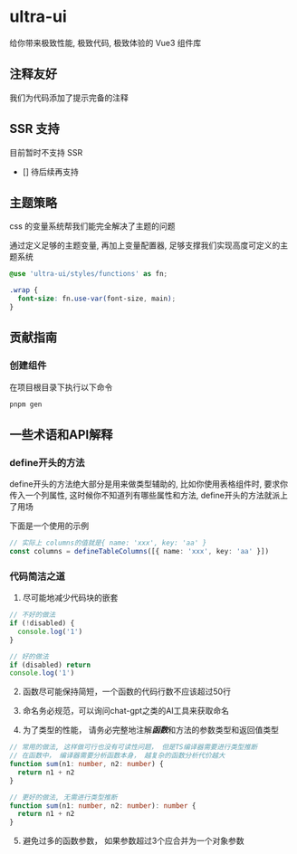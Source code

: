 # ultra-ui

给你带来极致性能, 极致代码, 极致体验的 Vue3 组件库

## 注释友好

我们为代码添加了提示完备的注释

## SSR 支持

目前暂时不支持 SSR

- [] 待后续再支持

## 主题策略

css 的变量系统帮我们能完全解决了主题的问题

通过定义足够的主题变量, 再加上变量配置器, 足够支撑我们实现高度可定义的主题系统

```scss
@use 'ultra-ui/styles/functions' as fn;

.wrap {
  font-size: fn.use-var(font-size, main);
}
```

## 贡献指南

### 创建组件

在项目根目录下执行以下命令

```bash
pnpm gen
```

## 一些术语和API解释

### define开头的方法

define开头的方法绝大部分是用来做类型辅助的, 比如你使用表格组件时, 要求你传入一个列属性, 这时候你不知道列有哪些属性和方法, define开头的方法就派上了用场

下面是一个使用的示例

```ts
// 实际上 columns的值就是{ name: 'xxx', key: 'aa' }
const columns = defineTableColumns([{ name: 'xxx', key: 'aa' }])
```

### 代码简洁之道

1. 尽可能地减少代码块的嵌套

```ts
// 不好的做法
if (!disabled) {
  console.log('1')
}

// 好的做法
if (disabled) return
console.log('1')
```
2. 函数尽可能保持简短，一个函数的代码行数不应该超过50行

3. 命名务必规范，可以询问chat-gpt之类的AI工具来获取命名

4. 为了类型的性能， 请务必完整地注解***函数***和方法的参数类型和返回值类型

```ts
// 常用的做法, 这样做可行也没有可读性问题， 但是TS编译器需要进行类型推断
// 在函数中， 编译器需要分析函数本身， 越复杂的函数分析代价越大
function sum(n1: number, n2: number) {
  return n1 + n2
}

// 更好的做法, 无需进行类型推断
function sum(n1: number, n2: number): number {
  return n1 + n2
}
```
5. 避免过多的函数参数， 如果参数超过3个应合并为一个对象参数

